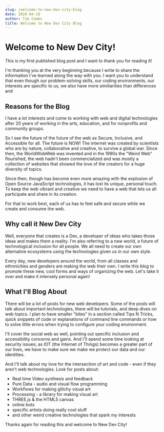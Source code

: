 ```yaml
---
slug: /welcome-to-new-dev-city-blog
date: 2020-04-10
author: Tim Combs
title: Welcome to New Dev City Blog
---
```


# Welcome to New Dev City!

This is my first published blog post and I want to thank you for reading it!

I'm thanking you at the very beginning because I write to share the information I've learned along the way with you. I want you to understand that even though our problem-solving skills, our coding environments, our interests are specific to us, we also have more similiarities than differences and

## Reasons for the Blog

I have a lot interests and come to working with web and digital technologies after 20 years of working in the arts, education, and for nonprofits and community groups.

So I see the future of the future of the web as Secure, Inclusive, and Accessible for all. The future is NOW! The internet was created by scientists who are by nature, collaborative and creative, to survive a global war. Since then, the WorldWideWeb was invented and in the 1990s the "Weird Web" flourished, the web hadn't been commercialized and was mostly a collection of websites that showed the love of the creators for a huge diversity of topics.

Since then, though has become even more amazing with the explosion of Open Source JavaScript technologies, it has lost its unique, personal touch. To keep the web vibrant and creative we need to have a web that lets us all participate and share in its creation.

For that to work best, each of us has to feel safe and secure while we create and consume the web.

## Why call it New Dev City

Well, everyone that creates is a Dev, a developer of ideas who takes those ideas and makes them a reality. I'm also referring to a new world, a future of technological inclusion for all people. We all need to create our own alternative ecosystems using the technologies given us in our own style.

Every day, new developers around the world, from all classes and ethnnicities and genders are making the web their own. I write this blog to promote these new, cool forms and ways of organizing the web. Let's take it over and make it intensely personal again!

## What I'll Blog About

There will be a lot of posts for new web developers. Some of the posts will talk about important technologies, there will be tutorials, and deep dives on web topics. I plan to have smaller "bites" in a section called Tips N Tricks,  quick snippets of code or explanations of command line commands or how to solve little errors when trying to configure your coding environment.

I'll cover the social web as well, pointing out specific inclusion and accessibility concerns and gains. And I'll spend some time looking at security issues; as IOT (the Internet of Things) becomes a greater part of our lives, we have to make sure we make we protect our data and our identities.

And I'll talk about my love for the intersection of art and code - even if they aren't web technologies. Look for posts about:

- Real time Video synthesis and feedback
- Pure Data - audio and visual flow programming
- Workflows for making glitchy visual art
- Processing - a library for making visual art
- THREE.js & the HTML5 canvas
- online bots
- specific artists doing really cool stuff
- and other weird creative technologies that spark my interests

Thanks again for reading this and welcome to New Dev City!